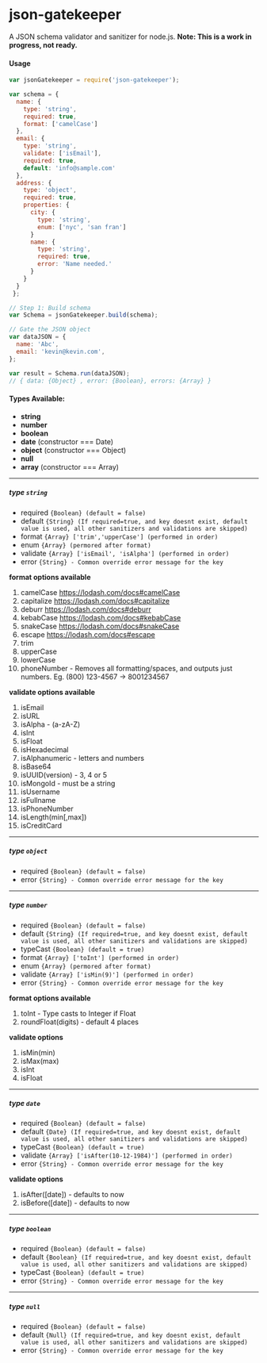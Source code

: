 json-gatekeeper
========

A JSON schema validator and sanitizer for node.js.
__Note: This is a work in progress, not ready.__

#### Usage
```js
var jsonGatekeeper = require('json-gatekeeper');

var schema = {
  name: {
    type: 'string',
    required: true,
    format: ['camelCase']
  },
  email: {
    type: 'string',
    validate: ['isEmail'],
    required: true,
    default: 'info@sample.com'
  },
  address: {
    type: 'object',
    required: true,
    properties: {
      city: {
        type: 'string',
        enum: ['nyc', 'san fran']
      }
      name: {
        type: 'string',
        required: true,
        error: 'Name needed.'
      }
    }
  }
 };

// Step 1: Build schema
var Schema = jsonGatekeeper.build(schema);

// Gate the JSON object
var dataJSON = {
  name: 'Abc',
  email: 'kevin@kevin.com',
};

var result = Schema.run(dataJSON);
// { data: {Object} , error: {Boolean}, errors: {Array} }
```

#### Types Available:
* __string__
* __number__
* __boolean__
* __date__ (constructor === Date)
* __object__ (constructor === Object)
* __null__
* __array__ (constructor === Array)

----

##### type `string`
  * required `{Boolean} (default = false)`
  * default `{String} (If required=true, and key doesnt exist, default value is used, all other sanitizers and validations are skipped)`
  * format `{Array} ['trim','upperCase'] (performed in order)`
  * enum `{Array} (permored after format)`
  * validate `{Array} ['isEmail', 'isAlpha'] (performed in order)`
  * error `{String} - Common override error message for the key`

__format options available__
  1. camelCase https://lodash.com/docs#camelCase
  2. capitalize https://lodash.com/docs#capitalize
  3. deburr https://lodash.com/docs#deburr
  4. kebabCase https://lodash.com/docs#kebabCase
  5. snakeCase https://lodash.com/docs#snakeCase
  6. escape https://lodash.com/docs#escape
  7. trim
  8. upperCase
  9. lowerCase
  10. phoneNumber - Removes all formatting/spaces, and outputs just numbers. Eg. (800) 123-4567 -> 8001234567

__validate options available__
  1. isEmail
  2. isURL
  3. isAlpha - (a-zA-Z)
  4. isInt
  5. isFloat
  6. isHexadecimal
  7. isAlphanumeric - letters and numbers
  8. isBase64
  9. isUUID(version) - 3, 4 or 5
  10. isMongoId - must be a string
  11. isUsername
  12. isFullname
  13. isPhoneNumber
  14. isLength(min[,max])
  15. isCreditCard

----

##### type `object`
  * required `{Boolean} (default = false)`
  * error `{String} - Common override error message for the key`

----

##### type `number`
  * required `{Boolean} (default = false)`
  * default `{String} (If required=true, and key doesnt exist, default value is used, all other sanitizers and validations are skipped)`
  * typeCast `{Boolean} (default = true)`
  * format `{Array} ['toInt'] (performed in order)`
  * enum `{Array} (permored after format)`
  * validate `{Array} ['isMin(9)'] (performed in order)`
  * error `{String} - Common override error message for the key`

__format options available__
  1. toInt - Type casts to Integer if Float
  2. roundFloat(digits) - default 4 places

__validate options__
  1. isMin(min)
  2. isMax(max)
  3. isInt
  4. isFloat

---

##### type `date`
  * required `{Boolean} (default = false)`
  * default `{Date} (If required=true, and key doesnt exist, default value is used, all other sanitizers and validations are skipped)`
  * typeCast `{Boolean} (default = true)`
  * validate `{Array} ['isAfter(10-12-1984)'] (performed in order)`
  * error `{String} - Common override error message for the key`

__validate options__
  1. isAfter([date]) - defaults to now
  2. isBefore([date]) - defaults to now

---

##### type `boolean`
  * required `{Boolean} (default = false)`
  * default `{Boolean} (If required=true, and key doesnt exist, default value is used, all other sanitizers and validations are skipped)`
  * typeCast `{Boolean} (default = true)`
  * error `{String} - Common override error message for the key`

---

##### type `null`
  * required `{Boolean} (default = false)`
  * default `{Null} (If required=true, and key doesnt exist, default value is used, all other sanitizers and validations are skipped)`
  * error `{String} - Common override error message for the key`
